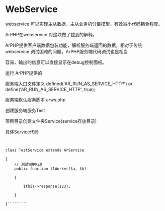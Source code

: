 # WebService

webservice 可以实现主从数据，主从业务机分离模型。有效减小代码耦合程度。

ArPHP在webservice 对这块做了独到的解释。

ArPHP提供客户端数据包装功能，解析服务端返回的数据，相对于传统webservice 调试困难的问题，ArPHP服务端代码调试也是相当

容易，输出的信息可以直接显示在debug控制面板。

运行  ArPHP提供的



服务端入口文件定义 defined('AR_RUN_AS_SERVICE_HTTP') or define('AR_RUN_AS_SERVICE_HTTP', true);



服务端默认服务脚本 arws.php 



创建服务端服务Test

项目目录创建文件夹Service(service存放目录)

具体Service代码

```TestService.class.php


class TestService extends ArService

{
    // 测试WORKER
    public function t1Worker($a, $b)

    {

        $this->response(123);

    }

}`````````